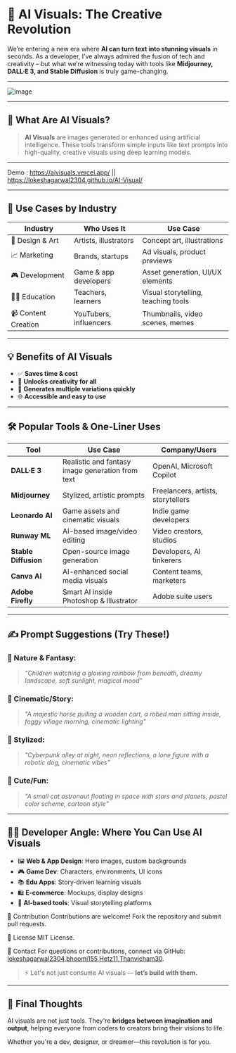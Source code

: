 # 🌟 AI Visuals: The Creative Revolution

We’re entering a new era where **AI can turn text into stunning visuals** in seconds. As a developer, I’ve always admired the fusion of tech and creativity – but what we’re witnessing today with tools like **Midjourney, DALL·E 3, and Stable Diffusion** is truly game-changing.

---

![image](https://github.com/user-attachments/assets/33643cdd-ea38-4497-9b66-6652084f0613)

---

## 📌 What Are AI Visuals?
> **AI Visuals** are images generated or enhanced using artificial intelligence. These tools transform simple inputs like text prompts into high-quality, creative visuals using deep learning models.

---

Demo : https://aivisuals.vercel.app/ || https://lokeshagarwal2304.github.io/AI-Visual/

---

## 🚀 Use Cases by Industry

| Industry | Who Uses It | Use Case |
|---------|-------------|----------|
| 🎨 Design & Art | Artists, illustrators | Concept art, illustrations |
| 📈 Marketing | Brands, startups | Ad visuals, product previews |
| 🎮 Development | Game & app developers | Asset generation, UI/UX elements |
| 🧑‍🏫 Education | Teachers, learners | Visual storytelling, teaching tools |
| 📹 Content Creation | YouTubers, influencers | Thumbnails, video scenes, memes |

---

## 💡 Benefits of AI Visuals

- ✅ **Saves time & cost**
- 🎨 **Unlocks creativity for all**
- 🔁 **Generates multiple variations quickly**
- 🌐 **Accessible and easy to use**

---

## 🛠️ Popular Tools & One-Liner Uses

| Tool | Use Case | Company/Users |
|------|----------|----------------|
| **DALL·E 3** | Realistic and fantasy image generation from text | OpenAI, Microsoft Copilot |
| **Midjourney** | Stylized, artistic prompts | Freelancers, artists, storytellers |
| **Leonardo AI** | Game assets and cinematic visuals | Indie game developers |
| **Runway ML** | AI-based image/video editing | Video creators, studios |
| **Stable Diffusion** | Open-source image generation | Developers, AI tinkerers |
| **Canva AI** | AI-enhanced social media visuals | Content teams, marketers |
| **Adobe Firefly** | Smart AI inside Photoshop & Illustrator | Adobe suite users |

---

## ✍️ Prompt Suggestions (Try These!)

### 🌿 Nature & Fantasy:
> *"Children watching a glowing rainbow from beneath, dreamy landscape, soft sunlight, magical mood"*

### 🐎 Cinematic/Story:
> *"A majestic horse pulling a wooden cart, a robed man sitting inside, foggy village morning, cinematic lighting"*

### 🎨 Stylized:
> *"Cyberpunk alley at night, neon reflections, a lone figure with a robotic dog, cinematic vibes"*

### 🌌 Cute/Fun:
> *"A small cat astronaut floating in space with stars and planets, pastel color scheme, cartoon style"*

---

## 👨‍💻 Developer Angle: Where You Can Use AI Visuals

- 🖼️ **Web & App Design**: Hero images, custom backgrounds
- 🎮 **Game Dev**: Characters, environments, UI icons
- 📚 **Edu Apps**: Story-driven learning visuals
- 🛍️ **E-commerce**: Mockups, display designs
- 🧠 **AI-based tools**: Visual storytelling platforms

🤝 Contribution
Contributions are welcome! Fork the repository and submit pull requests.

📜 License
MIT License.

📧 Contact
For questions or contributions, connect via GitHub:  [lokeshagarwal2304](https://github.com/lokeshagarwal2304),[bhoomi155](https://github.com/bhoomi155),[Hetz11](https://github.com/Hetz11),[Thanvicham30](https://github.com/Thanvicham30
).

> ⚡ Let's not just consume AI visuals — **let’s build with them.**

---

## 📣 Final Thoughts
AI visuals are not just tools. They're **bridges between imagination and output**, helping everyone from coders to creators bring their visions to life.

Whether you're a dev, designer, or dreamer—this revolution is for you.

